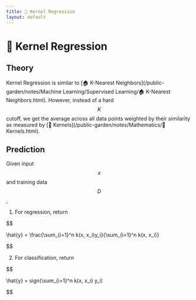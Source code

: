 ```yaml
---
title: 🏯 Kernel Regression
layout: default
---
```


# 🏯 Kernel Regression

## Theory
Kernel Regression is similar to [🏠 K-Nearest Neighbors](/public-garden/notes/Machine Learning/Supervised Learning/🏠 K-Nearest Neighbors.html). However, instead of a hard $$K$$ cutoff, we get the average across all data points weighted by their similarity as measured by [🍿 Kernels](/public-garden/notes/Mathematics/🍿 Kernels.html).

## Prediction
Given input $$x$$ and training data $$D$$,
1. For regression, return 

$$

\hat{y} = \frac{\sum_{i=1}^n k(x, x_i)y_i}{\sum_{i=1}^n k(x, x_i)}

$$

2. For classification, return 

$$

\hat{y} = sign(\sum_{i=1}^n k(x, x_i) y_i)

$$

